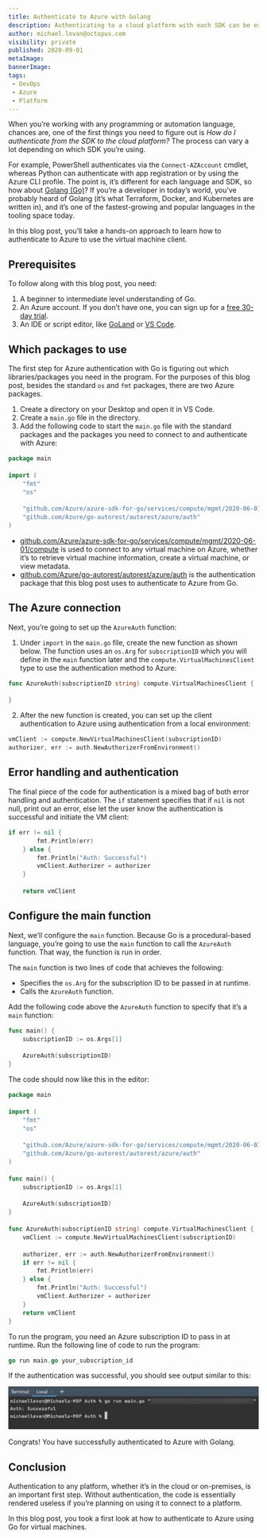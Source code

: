 ```yaml
---
title: Authenticate to Azure with Golang
description: Authenticating to a cloud platform with each SDK can be extremely different. In this post, you learn how to authenticate to Azure with Go.
author: michael.levan@octopus.com
visibility: private
published: 2020-09-01
metaImage:
bannerImage:
tags:
 - DevOps
 - Azure
 - Platform
---
```


When you’re working with any programming or automation language, chances are, one of the first things you need to figure out is *How do I authenticate from the SDK to the cloud platform?* The process can vary a lot depending on which SDK you’re using. 

For example, PowerShell authenticates via the `Connect-AZAccount` cmdlet, whereas Python can authenticate with app registration or by using the Azure CLI profile. The point is, it’s different for each language and SDK, so how about [Golang (Go)](https://golang.org/)? If you’re a developer in today’s world, you’ve probably heard of Golang (it’s what Terraform, Docker, and Kubernetes are written in), and it’s one of the fastest-growing and popular languages in the tooling space today.

In this blog post, you’ll take a hands-on approach to learn how to authenticate to Azure to use the virtual machine client.

## Prerequisites

To follow along with this blog post, you need:

1. A beginner to intermediate level understanding of Go.
2. An Azure account. If you don’t have one, you can sign up for a [free 30-day trial](https://azure.microsoft.com/en-us/free/).
3. An IDE or script editor, like [GoLand](https://www.jetbrains.com/go/) or [VS Code](https://code.visualstudio.com/).

## Which packages to use

The first step for Azure authentication with Go is figuring out which libraries/packages you need in the program. For the purposes of this blog post, besides the standard `os` and `fmt` packages, there are two Azure packages.

1. Create a directory on your Desktop and open it in VS Code.
1. Create a `main.go` file in the directory.
1. Add the following code to start the `main.go` file with the standard packages and the packages you need to connect to and authenticate with Azure:

```go
package main

import (
	"fmt"
	"os"

	"github.com/Azure/azure-sdk-for-go/services/compute/mgmt/2020-06-01/compute"
	"github.com/Azure/go-autorest/autorest/azure/auth"
)
```

- [github.com/Azure/azure-sdk-for-go/services/compute/mgmt/2020-06-01/compute](http://github.com/Azure/azure-sdk-for-go/services/compute/mgmt/2020-06-01/compute) is used to connect to any virtual machine on Azure, whether it’s to retrieve virtual machine information, create a virtual machine, or view metadata.
- [github.com/Azure/go-autorest/autorest/azure/auth](http://github.com/Azure/go-autorest/autorest/azure/auth) is the authentication package that this blog post uses to authenticate to Azure from Go.

## The Azure connection

Next, you’re going to set up the `AzureAuth` function:

1. Under `import` in the `main.go` file, create the new function as shown below. The function uses an `os.Arg` for `subscriptionID` which you will define in the `main` function later and the `compute.VirtualMachinesClient` type to use the authentication method to Azure:

```go
func AzureAuth(subscriptionID string) compute.VirtualMachinesClient {

}
```

2. After the new function is created, you can set up the client authentication to Azure using authentication from a local environment:

```go
vmClient := compute.NewVirtualMachinesClient(subscriptionID)
authorizer, err := auth.NewAuthorizerFromEnvironment()
```

## Error handling and authentication

The final piece of the code for authentication is a mixed bag of both error handling and authentication. The `if` statement specifies that if `nil` is not null, print out an error, else let the user know the authentication is successful and initiate the VM client:

```go
if err != nil {
		fmt.Println(err)
	} else {
		fmt.Println("Auth: Successful")
		vmClient.Authorizer = authorizer
	}

	return vmClient
```

## Configure the main function

Next, we’ll configure the `main` function. Because Go is a procedural-based language, you’re going to use the `main` function to call the `AzureAuth` function. That way, the function is run in order.

The `main` function is two lines of code that achieves the following:

- Specifies the `os.Arg` for the subscription ID to be passed in at runtime.
- Calls the `AzureAuth` function.

Add the following code above the `AzureAuth` function to specify that it’s a `main` function:

```go
func main() {
	subscriptionID := os.Args[1]

	AzureAuth(subscriptionID)
}
```

The code should now like this in the editor:

```go
package main

import (
	"fmt"
	"os"

	"github.com/Azure/azure-sdk-for-go/services/compute/mgmt/2020-06-01/compute"
	"github.com/Azure/go-autorest/autorest/azure/auth"
)

func main() {
	subscriptionID := os.Args[1]

	AzureAuth(subscriptionID)
}

func AzureAuth(subscriptionID string) compute.VirtualMachinesClient {
	vmClient := compute.NewVirtualMachinesClient(subscriptionID)

	authorizer, err := auth.NewAuthorizerFromEnvironment()
	if err != nil {
		fmt.Println(err)
	} else {
		fmt.Println("Auth: Successful")
		vmClient.Authorizer = authorizer
	}
	return vmClient
}
```

To run the program, you need an Azure subscription ID to pass in at runtime. Run the following line of code to run the program:

```go
go run main.go your_subscription_id
```

If the authentication was successful, you should see output similar to this: 

![Terminal output showing authentication was successful](images/1.png)

Congrats! You have successfully authenticated to Azure with Golang.

## Conclusion

Authentication to any platform, whether it’s in the cloud or on-premises, is an important first step. Without authentication, the code is essentially rendered useless if you’re planning on using it to connect to a platform.

In this blog post, you took a first look at how to authenticate to Azure using Go for virtual machines.
